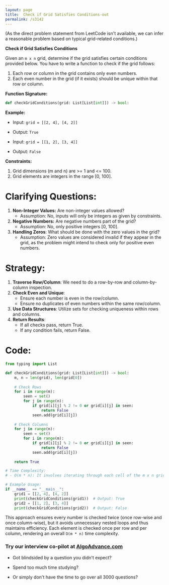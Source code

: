 ```yaml
---
layout: page
title:  Check if Grid Satisfies Conditions-out
permalink: /s3142
---
```

(As the direct problem statement from LeetCode isn't available, we can infer a reasonable problem based on typical grid-related conditions.)

**Check if Grid Satisfies Conditions**

Given an `m x n` grid, determine if the grid satisfies certain conditions provided below. You have to write a function to check if the grid follows:

1. Each row or column in the grid contains only even numbers.
2. Each even number in the grid (if it exists) should be unique within that row or column.

**Function Signature:**
```python
def checkGridConditions(grid: List[List[int]]) -> bool:
```

**Example:**
- Input: `grid = [[2, 4], [4, 2]]`
- Output: `True`

- Input: `grid = [[1, 2], [3, 4]]`
- Output: `False`

**Constraints:**
1. Grid dimensions (m and n) are >= 1 and <= 100.
2. Grid elements are integers in the range [0, 100].


# Clarifying Questions:

1. **Non-Integer Values:** Are non-integer values allowed?
   - Assumption: No, inputs will only be integers as given by constraints.
2. **Negative Numbers:** Are negative numbers part of the grid?
   - Assumption: No, only positive integers [0, 100].
3. **Handling Zeros**: What should be done with the zero values in the grid?
   - Assumption: Zero values are considered invalid if they appear in the grid, as the problem might intend to check only for positive even numbers.

# Strategy:

1. **Traverse Row/Column**: We need to do a row-by-row and column-by-column inspection.
2. **Check Even and Unique**: 
   - Ensure each number is even in the row/column.
   - Ensure no duplicates of even numbers within the same row/column.
3. **Use Data Structures**: Utilize sets for checking uniqueness within rows and columns.
4. **Return Results**:
   - If all checks pass, return True.
   - If any condition fails, return False.

# Code:

```python
from typing import List

def checkGridConditions(grid: List[List[int]]) -> bool:
    m, n = len(grid), len(grid[0])
    
    # Check Rows
    for i in range(m):
        seen = set()
        for j in range(n):
            if grid[i][j] % 2 != 0 or grid[i][j] in seen:
                return False
            seen.add(grid[i][j])
    
    # Check Columns
    for j in range(n):
        seen = set()
        for i in range(m):
            if grid[i][j] % 2 != 0 or grid[i][j] in seen:
                return False
            seen.add(grid[i][j])
    
    return True

# Time Complexity:
# - O(m * n): It involves iterating through each cell of the m x n grid once for rows check and once for columns check.

# Example Usage:
if __name__ == "__main__":
    grid1 = [[2, 4], [4, 2]]
    print(checkGridConditions(grid1))  # Output: True
    grid2 = [[1, 2], [3, 4]]
    print(checkGridConditions(grid2))  # Output: False
```

This approach ensures every number is checked twice (once row-wise and once column-wise), but it avoids unnecessary nested loops and thus maintains efficiency. Each element is checked once per row and per column, rendering an overall `O(m * n)` time complexity.


### Try our interview co-pilot at [AlgoAdvance.com](https://algoAdvance.com)

- Got blindsided by a question you didn't expect?

- Spend too much time studying?

- Or simply don't have the time to go over all 3000 questions?

